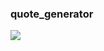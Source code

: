 ### quote_generator
<div>
  <img src="https://media.giphy.com/media/wjQyNZYWde0v7CFpur/giphy.gif" />
</div>
